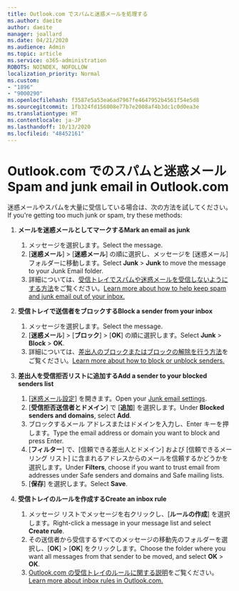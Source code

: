 ```yaml
---
title: Outlook.com でスパムと迷惑メールを処理する
ms.author: daeite
author: daeite
manager: joallard
ms.date: 04/21/2020
ms.audience: Admin
ms.topic: article
ms.service: o365-administration
ROBOTS: NOINDEX, NOFOLLOW
localization_priority: Normal
ms.custom:
- "1896"
- "9000290"
ms.openlocfilehash: f3587e5a53ea6ad7967fe4647952b4561f54e5d8
ms.sourcegitcommit: 1fb324fd156008e77b7e2008af4b3dc1c0d0ea3e
ms.translationtype: HT
ms.contentlocale: ja-JP
ms.lasthandoff: 10/13/2020
ms.locfileid: "48452161"
---
```

# <a name="spam-and-junk-email-in-outlookcom"></a><span data-ttu-id="c2ac5-102">Outlook.com でのスパムと迷惑メール</span><span class="sxs-lookup"><span data-stu-id="c2ac5-102">Spam and junk email in Outlook.com</span></span>

<span data-ttu-id="c2ac5-103">迷惑メールやスパムを大量に受信している場合は、次の方法を試してください。</span><span class="sxs-lookup"><span data-stu-id="c2ac5-103">If you're getting too much junk or spam, try these methods:</span></span>

1. <span data-ttu-id="c2ac5-104">**メールを迷惑メールとしてマークする**</span><span class="sxs-lookup"><span data-stu-id="c2ac5-104">**Mark an email as junk**</span></span>
    1. <span data-ttu-id="c2ac5-105">メッセージを選択します。</span><span class="sxs-lookup"><span data-stu-id="c2ac5-105">Select the message.</span></span>
    1. <span data-ttu-id="c2ac5-106">[**迷惑メール**]  >  [**迷惑メール**] の順に選択し、メッセージを [迷惑メール] フォルダーに移動します。</span><span class="sxs-lookup"><span data-stu-id="c2ac5-106">Select **Junk** > **Junk** to move the message to your Junk Email folder.</span></span>
    1. <span data-ttu-id="c2ac5-107">詳細については、[受信トレイでスパムや迷惑メールを受信しないようにする方法](https://support.office.com/article/a3ece97b-82f8-4a5e-9ac3-e92fa6427ae4?wt.mc_id=Office_Outlook_com_Alchemy)をご覧ください。</span><span class="sxs-lookup"><span data-stu-id="c2ac5-107">[Learn more about how to help keep spam and junk email out of your inbox.](https://support.office.com/article/a3ece97b-82f8-4a5e-9ac3-e92fa6427ae4?wt.mc_id=Office_Outlook_com_Alchemy)</span></span>

1. <span data-ttu-id="c2ac5-108">**受信トレイで送信者をブロックする**</span><span class="sxs-lookup"><span data-stu-id="c2ac5-108">**Block a sender from your inbox**</span></span>
    1. <span data-ttu-id="c2ac5-109">メッセージを選択します。</span><span class="sxs-lookup"><span data-stu-id="c2ac5-109">Select the message.</span></span>
    1. <span data-ttu-id="c2ac5-110">[**迷惑メール**]  >  [**ブロック**]  >  [**OK**] の順に選択します。</span><span class="sxs-lookup"><span data-stu-id="c2ac5-110">Select **Junk** > **Block** > **OK**.</span></span>
    1. <span data-ttu-id="c2ac5-111">詳細については、[差出人のブロックまたはブロックの解除を行う方法](https://support.office.com/article/afba1c94-77bb-4f50-8b85-057cf52f4d5e?wt.mc_id=Office_Outlook_com_Alchemy)をご覧ください。</span><span class="sxs-lookup"><span data-stu-id="c2ac5-111">[Learn more about how to block or unblock senders.](https://support.office.com/article/afba1c94-77bb-4f50-8b85-057cf52f4d5e?wt.mc_id=Office_Outlook_com_Alchemy)</span></span>

1. <span data-ttu-id="c2ac5-112">**差出人を受信拒否リストに追加する**</span><span class="sxs-lookup"><span data-stu-id="c2ac5-112">**Add a sender to your blocked senders list**</span></span>
    1. <span data-ttu-id="c2ac5-113">[[迷惑メール設定](https://outlook.live.com/mail/options/mail/junkEmail/blockedSendersAndDomainsV2)] を開きます。</span><span class="sxs-lookup"><span data-stu-id="c2ac5-113">Open your [Junk email settings](https://outlook.live.com/mail/options/mail/junkEmail/blockedSendersAndDomainsV2).</span></span>
    1. <span data-ttu-id="c2ac5-114">[**受信拒否送信者とドメイン**] で [**追加**] を選択します。</span><span class="sxs-lookup"><span data-stu-id="c2ac5-114">Under **Blocked senders and domains**, select **Add**.</span></span>
    1. <span data-ttu-id="c2ac5-115">ブロックするメール アドレスまたはドメインを入力し、Enter キーを押します。</span><span class="sxs-lookup"><span data-stu-id="c2ac5-115">Type the email address or domain you want to block and press Enter.</span></span>
    1. <span data-ttu-id="c2ac5-116">[**フィルター**] で、[信頼できる差出人とドメイン] および [信頼できるメーリング リスト] に含まれるアドレスからのメールを信頼するかどうかを選択します。</span><span class="sxs-lookup"><span data-stu-id="c2ac5-116">Under **Filters**, choose if you want to trust email from addresses under Safe senders and domains and Safe mailing lists.</span></span>
    1. <span data-ttu-id="c2ac5-117">[**保存**] を選択します。</span><span class="sxs-lookup"><span data-stu-id="c2ac5-117">Select **Save**.</span></span>

1. <span data-ttu-id="c2ac5-118">**受信トレイのルールを作成する**</span><span class="sxs-lookup"><span data-stu-id="c2ac5-118">**Create an inbox rule**</span></span>
    1. <span data-ttu-id="c2ac5-119">メッセージ リストでメッセージを右クリックし、[**ルールの作成**] を選択します。</span><span class="sxs-lookup"><span data-stu-id="c2ac5-119">Right-click a message in your message list and select **Create rule**.</span></span>
    1. <span data-ttu-id="c2ac5-120">その送信者から受信するすべてのメッセージの移動先のフォルダーを選択し、[**OK**]  >  [**OK**] をクリックします。</span><span class="sxs-lookup"><span data-stu-id="c2ac5-120">Choose the folder where you want all messages from that sender to be moved, and select **OK** > **OK**.</span></span>
    1. <span data-ttu-id="c2ac5-121">[Outlook.com の受信トレイのルールに関する説明](https://support.office.com/article/4b094371-a5d7-49bd-8b1b-4e4896a7cc5d?wt.mc_id=Office_Outlook_com_Alchemy)をご覧ください。</span><span class="sxs-lookup"><span data-stu-id="c2ac5-121">[Learn more about inbox rules in Outlook.com.](https://support.office.com/article/4b094371-a5d7-49bd-8b1b-4e4896a7cc5d?wt.mc_id=Office_Outlook_com_Alchemy)</span></span>
